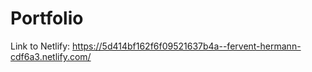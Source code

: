# Portfolio

Link to Netlify:
https://5d414bf162f6f09521637b4a--fervent-hermann-cdf6a3.netlify.com/
